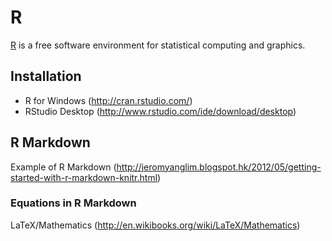 # R

[R][R] is a free software environment for statistical computing and graphics.

## Installation
* R for Windows (<http://cran.rstudio.com/>)
* RStudio Desktop (<http://www.rstudio.com/ide/download/desktop>)

## R Markdown
Example of R Markdown (<http://jeromyanglim.blogspot.hk/2012/05/getting-started-with-r-markdown-knitr.html>)

### Equations in R Markdown
LaTeX/Mathematics (<http://en.wikibooks.org/wiki/LaTeX/Mathematics>)

[R]: http://www.r-project.org/
